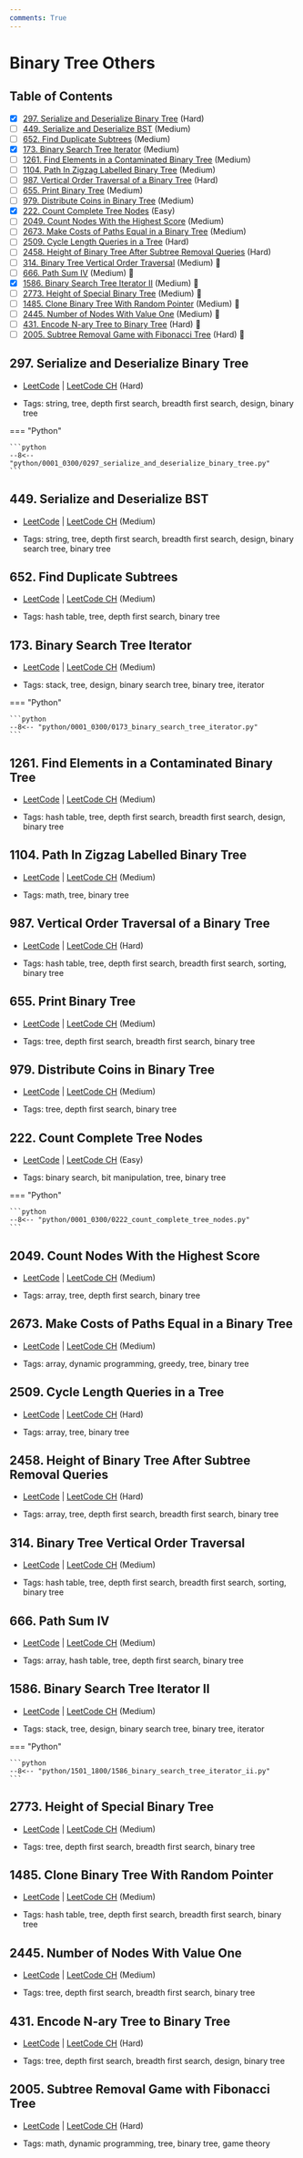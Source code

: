 ```yaml
---
comments: True
---
```


# Binary Tree Others

## Table of Contents

- [x] [297. Serialize and Deserialize Binary Tree](https://leetcode.cn/problems/serialize-and-deserialize-binary-tree/) (Hard)
- [ ] [449. Serialize and Deserialize BST](https://leetcode.cn/problems/serialize-and-deserialize-bst/) (Medium)
- [ ] [652. Find Duplicate Subtrees](https://leetcode.cn/problems/find-duplicate-subtrees/) (Medium)
- [x] [173. Binary Search Tree Iterator](https://leetcode.cn/problems/binary-search-tree-iterator/) (Medium)
- [ ] [1261. Find Elements in a Contaminated Binary Tree](https://leetcode.cn/problems/find-elements-in-a-contaminated-binary-tree/) (Medium)
- [ ] [1104. Path In Zigzag Labelled Binary Tree](https://leetcode.cn/problems/path-in-zigzag-labelled-binary-tree/) (Medium)
- [ ] [987. Vertical Order Traversal of a Binary Tree](https://leetcode.cn/problems/vertical-order-traversal-of-a-binary-tree/) (Hard)
- [ ] [655. Print Binary Tree](https://leetcode.cn/problems/print-binary-tree/) (Medium)
- [ ] [979. Distribute Coins in Binary Tree](https://leetcode.cn/problems/distribute-coins-in-binary-tree/) (Medium)
- [x] [222. Count Complete Tree Nodes](https://leetcode.cn/problems/count-complete-tree-nodes/) (Easy)
- [ ] [2049. Count Nodes With the Highest Score](https://leetcode.cn/problems/count-nodes-with-the-highest-score/) (Medium)
- [ ] [2673. Make Costs of Paths Equal in a Binary Tree](https://leetcode.cn/problems/make-costs-of-paths-equal-in-a-binary-tree/) (Medium)
- [ ] [2509. Cycle Length Queries in a Tree](https://leetcode.cn/problems/cycle-length-queries-in-a-tree/) (Hard)
- [ ] [2458. Height of Binary Tree After Subtree Removal Queries](https://leetcode.cn/problems/height-of-binary-tree-after-subtree-removal-queries/) (Hard)
- [ ] [314. Binary Tree Vertical Order Traversal](https://leetcode.cn/problems/binary-tree-vertical-order-traversal/) (Medium) 👑
- [ ] [666. Path Sum IV](https://leetcode.cn/problems/path-sum-iv/) (Medium) 👑
- [x] [1586. Binary Search Tree Iterator II](https://leetcode.cn/problems/binary-search-tree-iterator-ii/) (Medium) 👑
- [ ] [2773. Height of Special Binary Tree](https://leetcode.cn/problems/height-of-special-binary-tree/) (Medium) 👑
- [ ] [1485. Clone Binary Tree With Random Pointer](https://leetcode.cn/problems/clone-binary-tree-with-random-pointer/) (Medium) 👑
- [ ] [2445. Number of Nodes With Value One](https://leetcode.cn/problems/number-of-nodes-with-value-one/) (Medium) 👑
- [ ] [431. Encode N-ary Tree to Binary Tree](https://leetcode.cn/problems/encode-n-ary-tree-to-binary-tree/) (Hard) 👑
- [ ] [2005. Subtree Removal Game with Fibonacci Tree](https://leetcode.cn/problems/subtree-removal-game-with-fibonacci-tree/) (Hard) 👑

## 297. Serialize and Deserialize Binary Tree

-   [LeetCode](https://leetcode.com/problems/serialize-and-deserialize-binary-tree/) | [LeetCode CH](https://leetcode.cn/problems/serialize-and-deserialize-binary-tree/) (Hard)

-   Tags: string, tree, depth first search, breadth first search, design, binary tree

=== "Python"

    ```python
    --8<-- "python/0001_0300/0297_serialize_and_deserialize_binary_tree.py"
    ```



## 449. Serialize and Deserialize BST

-   [LeetCode](https://leetcode.com/problems/serialize-and-deserialize-bst/) | [LeetCode CH](https://leetcode.cn/problems/serialize-and-deserialize-bst/) (Medium)

-   Tags: string, tree, depth first search, breadth first search, design, binary search tree, binary tree


## 652. Find Duplicate Subtrees

-   [LeetCode](https://leetcode.com/problems/find-duplicate-subtrees/) | [LeetCode CH](https://leetcode.cn/problems/find-duplicate-subtrees/) (Medium)

-   Tags: hash table, tree, depth first search, binary tree


## 173. Binary Search Tree Iterator

-   [LeetCode](https://leetcode.com/problems/binary-search-tree-iterator/) | [LeetCode CH](https://leetcode.cn/problems/binary-search-tree-iterator/) (Medium)

-   Tags: stack, tree, design, binary search tree, binary tree, iterator

=== "Python"

    ```python
    --8<-- "python/0001_0300/0173_binary_search_tree_iterator.py"
    ```



## 1261. Find Elements in a Contaminated Binary Tree

-   [LeetCode](https://leetcode.com/problems/find-elements-in-a-contaminated-binary-tree/) | [LeetCode CH](https://leetcode.cn/problems/find-elements-in-a-contaminated-binary-tree/) (Medium)

-   Tags: hash table, tree, depth first search, breadth first search, design, binary tree


## 1104. Path In Zigzag Labelled Binary Tree

-   [LeetCode](https://leetcode.com/problems/path-in-zigzag-labelled-binary-tree/) | [LeetCode CH](https://leetcode.cn/problems/path-in-zigzag-labelled-binary-tree/) (Medium)

-   Tags: math, tree, binary tree


## 987. Vertical Order Traversal of a Binary Tree

-   [LeetCode](https://leetcode.com/problems/vertical-order-traversal-of-a-binary-tree/) | [LeetCode CH](https://leetcode.cn/problems/vertical-order-traversal-of-a-binary-tree/) (Hard)

-   Tags: hash table, tree, depth first search, breadth first search, sorting, binary tree


## 655. Print Binary Tree

-   [LeetCode](https://leetcode.com/problems/print-binary-tree/) | [LeetCode CH](https://leetcode.cn/problems/print-binary-tree/) (Medium)

-   Tags: tree, depth first search, breadth first search, binary tree


## 979. Distribute Coins in Binary Tree

-   [LeetCode](https://leetcode.com/problems/distribute-coins-in-binary-tree/) | [LeetCode CH](https://leetcode.cn/problems/distribute-coins-in-binary-tree/) (Medium)

-   Tags: tree, depth first search, binary tree


## 222. Count Complete Tree Nodes

-   [LeetCode](https://leetcode.com/problems/count-complete-tree-nodes/) | [LeetCode CH](https://leetcode.cn/problems/count-complete-tree-nodes/) (Easy)

-   Tags: binary search, bit manipulation, tree, binary tree

=== "Python"

    ```python
    --8<-- "python/0001_0300/0222_count_complete_tree_nodes.py"
    ```



## 2049. Count Nodes With the Highest Score

-   [LeetCode](https://leetcode.com/problems/count-nodes-with-the-highest-score/) | [LeetCode CH](https://leetcode.cn/problems/count-nodes-with-the-highest-score/) (Medium)

-   Tags: array, tree, depth first search, binary tree


## 2673. Make Costs of Paths Equal in a Binary Tree

-   [LeetCode](https://leetcode.com/problems/make-costs-of-paths-equal-in-a-binary-tree/) | [LeetCode CH](https://leetcode.cn/problems/make-costs-of-paths-equal-in-a-binary-tree/) (Medium)

-   Tags: array, dynamic programming, greedy, tree, binary tree


## 2509. Cycle Length Queries in a Tree

-   [LeetCode](https://leetcode.com/problems/cycle-length-queries-in-a-tree/) | [LeetCode CH](https://leetcode.cn/problems/cycle-length-queries-in-a-tree/) (Hard)

-   Tags: array, tree, binary tree


## 2458. Height of Binary Tree After Subtree Removal Queries

-   [LeetCode](https://leetcode.com/problems/height-of-binary-tree-after-subtree-removal-queries/) | [LeetCode CH](https://leetcode.cn/problems/height-of-binary-tree-after-subtree-removal-queries/) (Hard)

-   Tags: array, tree, depth first search, breadth first search, binary tree


## 314. Binary Tree Vertical Order Traversal

-   [LeetCode](https://leetcode.com/problems/binary-tree-vertical-order-traversal/) | [LeetCode CH](https://leetcode.cn/problems/binary-tree-vertical-order-traversal/) (Medium)

-   Tags: hash table, tree, depth first search, breadth first search, sorting, binary tree


## 666. Path Sum IV

-   [LeetCode](https://leetcode.com/problems/path-sum-iv/) | [LeetCode CH](https://leetcode.cn/problems/path-sum-iv/) (Medium)

-   Tags: array, hash table, tree, depth first search, binary tree


## 1586. Binary Search Tree Iterator II

-   [LeetCode](https://leetcode.com/problems/binary-search-tree-iterator-ii/) | [LeetCode CH](https://leetcode.cn/problems/binary-search-tree-iterator-ii/) (Medium)

-   Tags: stack, tree, design, binary search tree, binary tree, iterator

=== "Python"

    ```python
    --8<-- "python/1501_1800/1586_binary_search_tree_iterator_ii.py"
    ```



## 2773. Height of Special Binary Tree

-   [LeetCode](https://leetcode.com/problems/height-of-special-binary-tree/) | [LeetCode CH](https://leetcode.cn/problems/height-of-special-binary-tree/) (Medium)

-   Tags: tree, depth first search, breadth first search, binary tree


## 1485. Clone Binary Tree With Random Pointer

-   [LeetCode](https://leetcode.com/problems/clone-binary-tree-with-random-pointer/) | [LeetCode CH](https://leetcode.cn/problems/clone-binary-tree-with-random-pointer/) (Medium)

-   Tags: hash table, tree, depth first search, breadth first search, binary tree


## 2445. Number of Nodes With Value One

-   [LeetCode](https://leetcode.com/problems/number-of-nodes-with-value-one/) | [LeetCode CH](https://leetcode.cn/problems/number-of-nodes-with-value-one/) (Medium)

-   Tags: tree, depth first search, breadth first search, binary tree


## 431. Encode N-ary Tree to Binary Tree

-   [LeetCode](https://leetcode.com/problems/encode-n-ary-tree-to-binary-tree/) | [LeetCode CH](https://leetcode.cn/problems/encode-n-ary-tree-to-binary-tree/) (Hard)

-   Tags: tree, depth first search, breadth first search, design, binary tree


## 2005. Subtree Removal Game with Fibonacci Tree

-   [LeetCode](https://leetcode.com/problems/subtree-removal-game-with-fibonacci-tree/) | [LeetCode CH](https://leetcode.cn/problems/subtree-removal-game-with-fibonacci-tree/) (Hard)

-   Tags: math, dynamic programming, tree, binary tree, game theory
